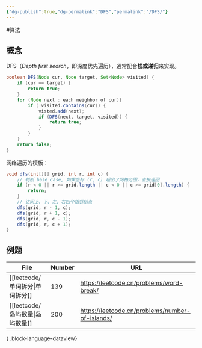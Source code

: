 ```yaml
---
{"dg-publish":true,"dg-permalink":"DFS","permalink":"/DFS/"}
---
```



#算法

## 概念

DFS（*Depth first search*，即深度优先遍历），通常配合**栈或递归**来实现。

```java
boolean DFS(Node cur, Node target, Set<Node> visited) {  
    if (cur == target) {  
        return true;  
    }  
    for (Node next : each neighbor of cur){  
        if (!visited.contains(cur)) {  
            visted.add(next);  
            if (DFS(next, target, visited)) {  
                return true;  
            }  
        }  
    }  
    return false;  
}
```

网络遍历的模板：

```java
void dfs(int[][] grid, int r, int c) {  
    // 判断 base case, 如果坐标 (r, c) 超出了网格范围，直接返回  
    if (r < 0 || r >= grid.length || c < 0 || c >= grid[0].length) {  
        return;  
    }  
    // 访问上、下、左、右四个相邻结点  
    dfs(grid, r - 1, c);  
    dfs(grid, r + 1, c);  
    dfs(grid, r, c - 1);  
    dfs(grid, r, c + 1);  
}
```

## 例题

| File                       | Number | URL                                             |
| -------------------------- | ------ | ----------------------------------------------- |
| [[leetcode/单词拆分\|单词拆分]] | 139    | https://leetcode.cn/problems/word-break/        |
| [[leetcode/岛屿数量\|岛屿数量]] | 200    | https://leetcode.cn/problems/number-of-islands/ |

{ .block-language-dataview}

